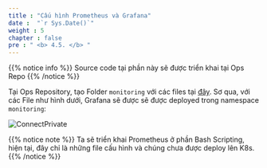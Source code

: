 ```yaml
---
title : "Cấu hình Prometheus và Grafana"
date :  "`r Sys.Date()`" 
weight : 5 
chapter : false
pre : " <b> 4.5. </b> "
---
```


{{% notice info %}}
Source code tại phần này sẽ được triển khai tại Ops Repo
{{% /notice %}}

Tại Ops Repository, tạo Folder `monitoring` với các files tại [đây](https://github.com/heyyytamvo/FCJ2024-WS2-OpsRepo/tree/main/monitoring). Sơ qua, với các File như hình dưới, Grafana sẽ được sẽ được deployed trong namespace `monitoring`:

![ConnectPrivate](/FCJ2024-Workshop2/images/4-cicd/4.5-prometheus-grafana/grafana.png)

{{% notice note %}}
Ta sẽ triển khai Prometheus ở phần Bash Scripting, hiện tại, đây chỉ là những file cấu hình và chúng chưa được deploy lên K8s.
{{% /notice %}}